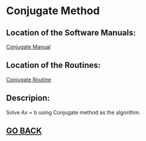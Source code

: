 # Conjugate Method

## Location of the Software Manuals:
  
  [Conjugate Manual](https://github.com/Alekoll/Math4610/blob/master/SolutionManual/Conjugate.md)
 
## Location of the Routines:
  
  [Conjugate Routine](https://github.com/Alekoll/Math4610/blob/master/routines/GradientMethod.py)

## Descripion:

Solve Ax = b using Conjugate method as the algorithm.
  
## [GO BACK](https://github.com/Alekoll/Math4610/tree/master/Homework/Task_Set_5)

